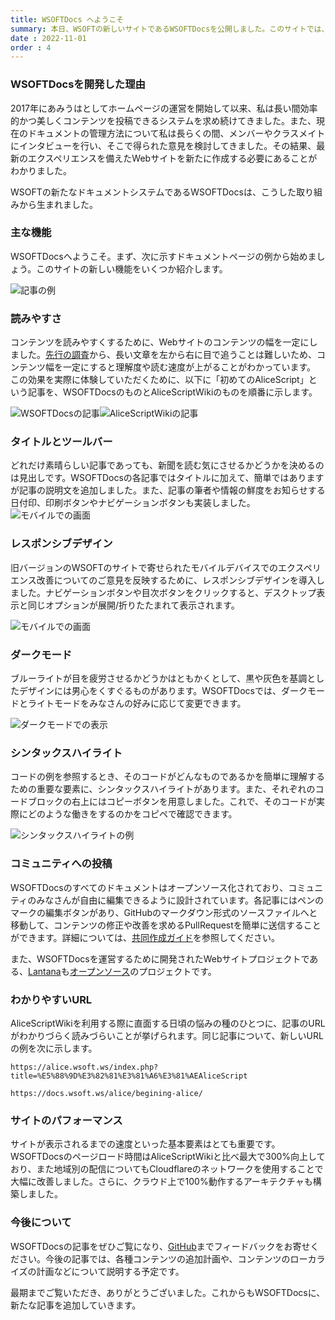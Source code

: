```yaml
---
title: WSOFTDocs へようこそ
summary: 本日、WSOFTの新しいサイトであるWSOFTDocsを公開しました。このサイトでは、WSOFTの様々な製品に役立つ情報を提供します。
date : 2022-11-01
order : 4
---
```

### WSOFTDocsを開発した理由
2017年にあみうはとしてホームページの運営を開始して以来、私は長い間効率的かつ美しくコンテンツを投稿できるシステムを求め続けてきました。また、現在のドキュメントの管理方法について私は長らくの間、メンバーやクラスメイトにインタビューを行い、そこで得られた意見を検討してきました。その結果、最新のエクスペリエンスを備えたWebサイトを新たに作成する必要にあることがわかりました。

WSOFTの新たなドキュメントシステムであるWSOFTDocsは、こうした取り組みから生まれました。
### 主な機能
WSOFTDocsへようこそ。まず、次に示すドキュメントページの例から始めましょう。このサイトの新しい機能をいくつか紹介します。

![記事の例](media/1.jpg)

### 読みやすさ
コンテンツを読みやすくするために、Webサイトのコンテンツの幅を一定にしました。[先行の調査](https://webstyleguide.com/wsg3/7-page-design/6-page-width-line-length.html)から、長い文章を左から右に目で追うことは難しいため、コンテンツ幅を一定にすると理解度や読む速度が上がることがわかっています。
この効果を実際に体験していただくために、以下に「初めてのAliceScript」という記事を、WSOFTDocsのものとAliceScriptWikiのものを順番に示します。

![WSOFTDocsの記事](media/1.jpg)![AliceScriptWikiの記事](media/2.jpg)

### タイトルとツールバー
どれだけ素晴らしい記事であっても、新聞を読む気にさせるかどうかを決めるのは見出しです。WSOFTDocsの各記事ではタイトルに加えて、簡単ではありますが記事の説明文を追加しました。また、記事の筆者や情報の鮮度をお知らせする日付印、印刷ボタンやナビゲーションボタンも実装しました。
![モバイルでの画面](media/3.jpg)

### レスポンシブデザイン
旧バージョンのWSOFTのサイトで寄せられたモバイルデバイスでのエクスペリエンス改善についてのご意見を反映するために、レスポンシブデザインを導入しました。ナビゲーションボタンや目次ボタンをクリックすると、デスクトップ表示と同じオプションが展開/折りたたまれて表示されます。

![モバイルでの画面](media/4.jpg)

### ダークモード
ブルーライトが目を疲労させるかどうかはともかくとして、黒や灰色を基調としたデザインには男心をくすぐるものがあります。WSOFTDocsでは、ダークモードとライトモードをみなさんの好みに応じて変更できます。

![ダークモードでの表示](media/5.jpg)

### シンタックスハイライト
コードの例を参照するとき、そのコードがどんなものであるかを簡単に理解するための重要な要素に、シンタックスハイライトがあります。また、それぞれのコードブロックの右上にはコピーボタンを用意しました。これで、そのコードが実際にどのような働きをするのかをコピペで確認できます。

![シンタックスハイライトの例](media/6.jpg)

### コミュニティへの投稿
WSOFTDocsのすべてのドキュメントはオープンソース化されており、コミュニティのみなさんが自由に編集できるように設計されています。各記事にはペンのマークの編集ボタンがあり、GitHubのマークダウン形式のソースファイルへと移動して、コンテンツの修正や改善を求めるPullRequestを簡単に送信することができます。詳細については、[共同作成ガイド](/contribute)を参照してください。

また、WSOFTDocsを運営するために開発されたWebサイトプロジェクトである、[Lantana](https://lantana.wsoft.ws/)も[オープンソース](https://github.com/WSOFT-Project/lantana)のプロジェクトです。

### わかりやすいURL
AliceScriptWikiを利用する際に直面する日頃の悩みの種のひとつに、記事のURLがわかりづらく読みづらいことが挙げられます。同じ記事について、新しいURLの例を次に示します。

```url title="以前のURL"
https://alice.wsoft.ws/index.php?title=%E5%88%9D%E3%82%81%E3%81%A6%E3%81%AEAliceScript
```

```url title="新しいURL"
https://docs.wsoft.ws/alice/begining-alice/
```

### サイトのパフォーマンス
サイトが表示されるまでの速度といった基本要素はとても重要です。WSOFTDocsのページロード時間はAliceScriptWikiと比べ最大で300%向上しており、また地域別の配信についてもCloudflareのネットワークを使用することで大幅に改善しました。さらに、クラウド上で100%動作するアーキテクチャも構築しました。

### 今後について
WSOFTDocsの記事をぜひご覧になり、[GitHub](https://github.com/WSOFT-Project/docs/issues)までフィードバックをお寄せください。今後の記事では、各種コンテンツの追加計画や、コンテンツのローカライズの計画などについて説明する予定です。

最期までご覧いただき、ありがとうございました。これからもWSOFTDocsに、新たな記事を追加していきます。
